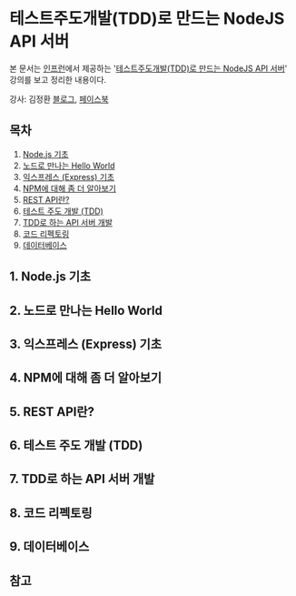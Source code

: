 # 테스트주도개발(TDD)로 만드는 NodeJS API 서버

본 문서는 [인프런](https://www.inflearn.com/)에서 제공하는 '[테스트주도개발(TDD)로 만드는 NodeJS API 서버](https://www.inflearn.com/course/테스트주도개발-tdd-nodejs-api/)' 강의를 보고 정리한 내용이다.

강사: 김정환 [블로그](http://blog.jeonghwan.net/), [페이스북](https://www.facebook.com/jeonghwan.kim1)

## 목차

1. [Node.js 기초](#1-nodejs-기초)
2. [노드로 만나는 Hello World](#2-노드로-만나는-hello-world)
3. [익스프레스 (Express) 기초](#3-익스프레스-express-기초)
4. [NPM에 대해 좀 더 알아보기](#4-npm에-대해-좀-더-알아보기)
5. [REST API란?](#5-rest-api란)
6. [테스트 주도 개발 (TDD)](#6-테스트-주도-개발-tdd)
7. [TDD로 하는 API 서버 개발](#7-tdd로-하는-api-서버-개발)
8. [코드 리펙토링](#8-코드-리펙토링)
9. [데이터베이스](#9-데이터베이스)

## 1. Node.js 기초

## 2. 노드로 만나는 Hello World

## 3. 익스프레스 (Express) 기초

## 4. NPM에 대해 좀 더 알아보기

## 5. REST API란?

## 6. 테스트 주도 개발 (TDD)

## 7. TDD로 하는 API 서버 개발

## 8. 코드 리펙토링

## 9. 데이터베이스

## 참고
